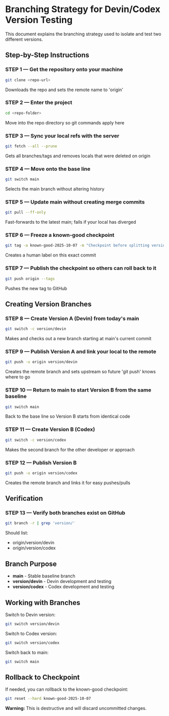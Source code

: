 # Branching Strategy for Devin/Codex Version Testing

This document explains the branching strategy used to isolate and test two different versions.

## Step-by-Step Instructions

### STEP 1 — Get the repository onto your machine
```bash
git clone <repo-url>
```
Downloads the repo and sets the remote name to 'origin'

### STEP 2 — Enter the project
```bash
cd <repo-folder>
```
Move into the repo directory so git commands apply here

### STEP 3 — Sync your local refs with the server
```bash
git fetch --all --prune
```
Gets all branches/tags and removes locals that were deleted on origin

### STEP 4 — Move onto the base line
```bash
git switch main
```
Selects the main branch without altering history

### STEP 5 — Update main without creating merge commits
```bash
git pull --ff-only
```
Fast-forwards to the latest main; fails if your local has diverged

### STEP 6 — Freeze a known-good checkpoint
```bash
git tag -a known-good-2025-10-07 -m "Checkpoint before splitting versions"
```
Creates a human label on this exact commit

### STEP 7 — Publish the checkpoint so others can roll back to it
```bash
git push origin --tags
```
Pushes the new tag to GitHub

## Creating Version Branches

### STEP 8 — Create Version A (Devin) from today's main
```bash
git switch -c version/devin
```
Makes and checks out a new branch starting at main's current commit

### STEP 9 — Publish Version A and link your local to the remote
```bash
git push -u origin version/devin
```
Creates the remote branch and sets upstream so future 'git push' knows where to go

### STEP 10 — Return to main to start Version B from the same baseline
```bash
git switch main
```
Back to the base line so Version B starts from identical code

### STEP 11 — Create Version B (Codex)
```bash
git switch -c version/codex
```
Makes the second branch for the other developer or approach

### STEP 12 — Publish Version B
```bash
git push -u origin version/codex
```
Creates the remote branch and links it for easy pushes/pulls

## Verification

### STEP 13 — Verify both branches exist on GitHub
```bash
git branch -r | grep 'version/'
```
Should list:
- origin/version/devin
- origin/version/codex

## Branch Purpose

- **main** - Stable baseline branch
- **version/devin** - Devin development and testing
- **version/codex** - Codex development and testing

## Working with Branches

Switch to Devin version:
```bash
git switch version/devin
```

Switch to Codex version:
```bash
git switch version/codex
```

Switch back to main:
```bash
git switch main
```

## Rollback to Checkpoint

If needed, you can rollback to the known-good checkpoint:
```bash
git reset --hard known-good-2025-10-07
```

**Warning:** This is destructive and will discard uncommitted changes.
